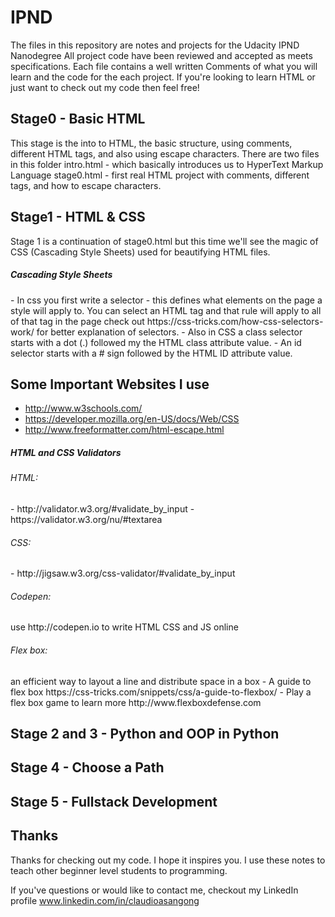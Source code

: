 # IPND

The files in this repository are notes and projects for the Udacity IPND Nanodegree
All project code have been reviewed and accepted as meets specifications.
Each file contains a well written Comments of what you will learn and the code for
the each project. If you're looking to learn HTML or just want to check out my
code then feel free!   

## Stage0 - Basic HTML
This stage is the into to HTML, the basic structure, using comments, different
HTML tags, and also using escape characters. There are two files in this folder
  intro.html - which basically introduces us to HyperText Markup Language
  stage0.html - first real HTML project with comments, different tags, and how
                to escape characters.

## Stage1 - HTML & CSS
Stage 1 is a continuation of stage0.html but this time we'll see the magic of
CSS (Cascading Style Sheets) used for beautifying HTML files.
<h5> Cascading Style Sheets </h5>
  - In css you first write a selector - this defines what elements on the page a
   style will apply to. You can select an HTML tag and that rule will apply to
   all of that tag in the page
check out https://css-tricks.com/how-css-selectors-work/ for better explanation
of selectors.
  - Also in CSS a class selector starts with a dot (.) followed my the HTML
  class attribute value.
  - An id selector starts with a # sign followed by the HTML ID attribute value.


## Some Important Websites I use
- http://www.w3schools.com/
- https://developer.mozilla.org/en-US/docs/Web/CSS
- http://www.freeformatter.com/html-escape.html

<h5>HTML and CSS Validators </h5>
 <h6>HTML:</h6>
 - http://validator.w3.org/#validate_by_input
 - https://validator.w3.org/nu/#textarea

 <h6>CSS:</h6>
 - http://jigsaw.w3.org/css-validator/#validate_by_input

<h6>Codepen:</h6>
 use http://codepen.io to write HTML CSS and JS online

<h6>Flex box:</h6>
an efficient way to layout a line and distribute space in a box
- A guide to flex box https://css-tricks.com/snippets/css/a-guide-to-flexbox/
- Play a flex box game to learn more http://www.flexboxdefense.com

## Stage 2 and 3 - Python and OOP in Python

## Stage 4 - Choose a Path

## Stage 5 - Fullstack Development

## Thanks
<p>
Thanks for checking out my code. I hope it inspires you.
I use these notes to teach other beginner level students to programming.

If you've questions or would like to contact me, checkout my LinkedIn profile
www.linkedin.com/in/claudioasangong
</p>
